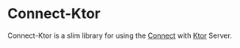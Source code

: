# Connect-Ktor

Connect-Ktor is a slim library for using the [Connect](https://connect.build) with [Ktor](https://ktor.io) Server.
